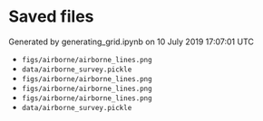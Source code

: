 # Saved files 


Generated by generating_grid.ipynb on 10 July 2019 17:07:01 UTC

*  `figs/airborne/airborne_lines.png` 
*  `data/airborne_survey.pickle` 
*  `figs/airborne/airborne_lines.png` 
*  `figs/airborne/airborne_lines.png` 
*  `figs/airborne/airborne_lines.png` 
*  `data/airborne_survey.pickle` 
